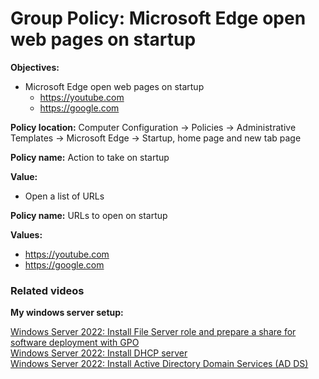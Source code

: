 # Group Policy: Microsoft Edge open web pages on startup

<b>Objectives:</b>

* Microsoft Edge open web pages on startup
    * https://youtube.com
    * https://google.com

<b>Policy location:</b> Computer Configuration -> Policies -> Administrative Templates -> Microsoft Edge -> Startup, home page and new tab page

<b>Policy name:</b> Action to take on startup

<b>Value:</b> 

* Open a list of URLs

<b>Policy name:</b> URLs to open on startup

<b>Values:</b> 

* https://youtube.com
* https://google.com

### Related videos

<b>My windows server setup:</b> <br />

[Windows Server 2022: Install File Server role and prepare a share for software deployment with GPO](https://youtu.be/jEWSdC2qwyA) <br />
[Windows Server 2022: Install DHCP server](https://youtu.be/8n0MD9stQis) <br />
[Windows Server 2022: Install Active Directory Domain Services (AD DS)](https://youtu.be/1cYewbW3Tl0) <br />